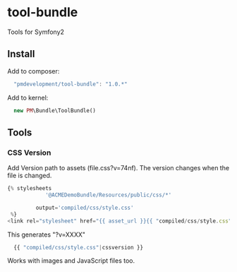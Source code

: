 tool-bundle
===============

Tools for Symfony2

## Install

Add to composer:

```js
  "pmdevelopment/tool-bundle": "1.0.*"
```

Add to kernel:

```php
  new PM\Bundle\ToolBundle()
```

## Tools

### CSS Version

Add Version path to assets (file.css?v=74nf). The version changes when the file is changed.

```js
{% stylesheets 
            '@ACMEDemoBundle/Resources/public/css/*'

         output='compiled/css/style.css' 
 %}
<link rel="stylesheet" href="{{ asset_url }}{{ "compiled/css/style.css"|cssversion }}" type="text/css" />{% endstylesheets %}

```
This generates "?v=XXXX"

```js
  {{ "compiled/css/style.css"|cssversion }}
```

Works with images and JavaScript files too.
